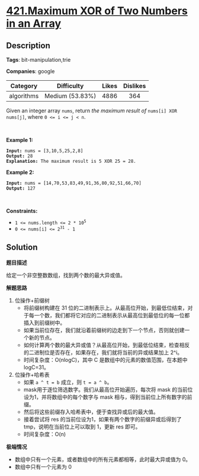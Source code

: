 # [421.Maximum XOR of Two Numbers in an Array](https://leetcode.com/problems/maximum-xor-of-two-numbers-in-an-array/description/)

## Description

**Tags**: bit-manipulation,trie

**Companies**: google

|  Category  |   Difficulty    | Likes | Dislikes |
| :--------: | :-------------: | :---: | :------: |
| algorithms | Medium (53.83%) | 4886  |   364    |

<p>Given an integer array <code>nums</code>, return <em>the maximum result of </em><code>nums[i] XOR nums[j]</code>, where <code>0 &lt;= i &lt;= j &lt; n</code>.</p>
<p>&nbsp;</p>
<p><strong class="example">Example 1:</strong></p>
<pre><code><strong>Input:</strong> nums = [3,10,5,25,2,8]
<strong>Output:</strong> 28
<strong>Explanation:</strong> The maximum result is 5 XOR 25 = 28.</code></pre>
<p><strong class="example">Example 2:</strong></p>
<pre><code><strong>Input:</strong> nums = [14,70,53,83,49,91,36,80,92,51,66,70]
<strong>Output:</strong> 127</code></pre>
<p>&nbsp;</p>
<p><strong>Constraints:</strong></p>
<ul>
  <li><code>1 &lt;= nums.length &lt;= 2 * 10<sup>5</sup></code></li>
  <li><code>0 &lt;= nums[i] &lt;= 2<sup>31</sup> - 1</code></li>
</ul>

## Solution

**题目描述**

给定一个非空整数数组，找到两个数的最大异或值。

**解题思路**

1. 位操作+前缀树
   - 将前缀树构建在 31 位的二进制表示上。从最高位开始，到最低位结束，对于每一个数，我们都将它对应的二进制表示从最高位到最低位的每一位都插入到前缀树中。
   - 如果当前位存在，我们就沿着前缀树的边走到下一个节点，否则就创建一个新的节点。
   - 如何计算两个数的最大异或值？从最高位开始，到最低位结束，检查相反的二进制位是否存在，如果存在，我们就将当前的异或结果加上 2^i。
   - 时间复杂度：O(nlogC)，其中 C 是数组中的元素的数值范围，在本题中 logC=31。
2. 位操作+哈希表
   - 如果 `a ^ t = b` 成立，则 `t = a ^ b`。
   - mask用于逐位筛选数字。我们从最高位开始遍历，每次将 mask 的当前位设为1，并将数组中的每个数字与 mask 相与，得到当前位上所有数字的前缀。
   - 然后将这些前缀存入哈希表中，便于查找异或后的最大值。
   - 接着尝试将 res 的当前位设为1，如果有两个数字的前缀异或后得到了 tmp，说明在当前位上可以取到 1，更新 res 即可。
   - 时间复杂度：O(n)

**极端情况**

- 数组中只有一个元素，或者数组中的所有元素都相等，此时最大异或值为 0。
- 数组中只有一个元素为 0